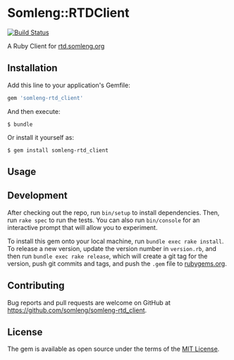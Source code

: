 # Somleng::RTDClient

[![Build Status](https://travis-ci.org/somleng/somleng-rtd_client.svg?branch=master)](https://travis-ci.org/somleng/somleng-rtd_client)

A Ruby Client for [rtd.somleng.org](http://rtd.somleng.org/)

## Installation

Add this line to your application's Gemfile:

```ruby
gem 'somleng-rtd_client'
```

And then execute:

    $ bundle

Or install it yourself as:

    $ gem install somleng-rtd_client

## Usage

## Development

After checking out the repo, run `bin/setup` to install dependencies. Then, run `rake spec` to run the tests. You can also run `bin/console` for an interactive prompt that will allow you to experiment.

To install this gem onto your local machine, run `bundle exec rake install`. To release a new version, update the version number in `version.rb`, and then run `bundle exec rake release`, which will create a git tag for the version, push git commits and tags, and push the `.gem` file to [rubygems.org](https://rubygems.org).

## Contributing

Bug reports and pull requests are welcome on GitHub at https://github.com/somleng/somleng-rtd_client.

## License

The gem is available as open source under the terms of the [MIT License](https://opensource.org/licenses/MIT).
